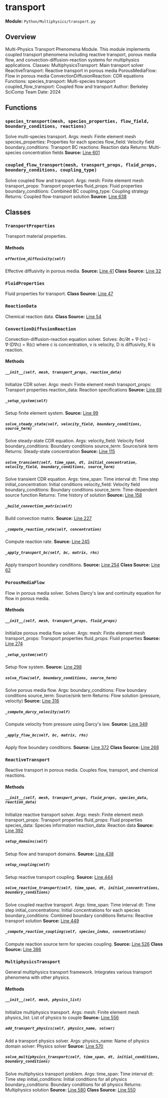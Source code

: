 # transport
**Module:** `Python/Multiphysics/transport.py`
## Overview
Multi-Physics Transport Phenomena Module.
This module implements coupled transport phenomena including
reactive transport, porous media flow, and convection-diffusion-reaction
systems for multiphysics applications.
Classes:
MultiphysicsTransport: Main transport solver
ReactiveTransport: Reactive transport in porous media
PorousMediaFlow: Flow in porous media
ConvectionDiffusionReaction: CDR equations
Functions:
species_transport: Multi-species transport
coupled_flow_transport: Coupled flow and transport
Author: Berkeley SciComp Team
Date: 2024
## Functions
### `species_transport(mesh, species_properties, flow_field, boundary_conditions, reactions)`
Solve multi-species transport.
Args:
mesh: Finite element mesh
species_properties: Properties for each species
flow_field: Velocity field
boundary_conditions: Transport BC
reactions: Reaction data
Returns:
Multi-species concentration fields
**Source:** [Line 601](Python/Multiphysics/transport.py#L601)
### `coupled_flow_transport(mesh, transport_props, fluid_props, boundary_conditions, coupling_type)`
Solve coupled flow and transport.
Args:
mesh: Finite element mesh
transport_props: Transport properties
fluid_props: Fluid properties
boundary_conditions: Combined BC
coupling_type: Coupling strategy
Returns:
Coupled flow-transport solution
**Source:** [Line 638](Python/Multiphysics/transport.py#L638)
## Classes
### `TransportProperties`
Transport material properties.
#### Methods
##### `effective_diffusivity(self)`
Effective diffusivity in porous media.
**Source:** [Line 41](Python/Multiphysics/transport.py#L41)
**Class Source:** [Line 32](Python/Multiphysics/transport.py#L32)
### `FluidProperties`
Fluid properties for transport.
**Class Source:** [Line 47](Python/Multiphysics/transport.py#L47)
### `ReactionData`
Chemical reaction data.
**Class Source:** [Line 54](Python/Multiphysics/transport.py#L54)
### `ConvectionDiffusionReaction`
Convection-diffusion-reaction equation solver.
Solves: ∂c/∂t + ∇·(vc) - ∇·(D∇c) = R(c)
where c is concentration, v is velocity, D is diffusivity, R is reaction.
#### Methods
##### `__init__(self, mesh, transport_props, reaction_data)`
Initialize CDR solver.
Args:
mesh: Finite element mesh
transport_props: Transport properties
reaction_data: Reaction specifications
**Source:** [Line 69](Python/Multiphysics/transport.py#L69)
##### `_setup_system(self)`
Setup finite element system.
**Source:** [Line 99](Python/Multiphysics/transport.py#L99)
##### `solve_steady_state(self, velocity_field, boundary_conditions, source_term)`
Solve steady-state CDR equation.
Args:
velocity_field: Velocity field
boundary_conditions: Boundary conditions
source_term: Source/sink term
Returns:
Steady-state concentration
**Source:** [Line 115](Python/Multiphysics/transport.py#L115)
##### `solve_transient(self, time_span, dt, initial_concentration, velocity_field, boundary_conditions, source_term)`
Solve transient CDR equation.
Args:
time_span: Time interval
dt: Time step
initial_concentration: Initial conditions
velocity_field: Velocity field
boundary_conditions: Boundary conditions
source_term: Time-dependent source function
Returns:
Time history of solution
**Source:** [Line 158](Python/Multiphysics/transport.py#L158)
##### `_build_convection_matrix(self)`
Build convection matrix.
**Source:** [Line 227](Python/Multiphysics/transport.py#L227)
##### `_compute_reaction_rate(self, concentration)`
Compute reaction rate.
**Source:** [Line 245](Python/Multiphysics/transport.py#L245)
##### `_apply_transport_bc(self, bc, matrix, rhs)`
Apply transport boundary conditions.
**Source:** [Line 254](Python/Multiphysics/transport.py#L254)
**Class Source:** [Line 62](Python/Multiphysics/transport.py#L62)
### `PorousMediaFlow`
Flow in porous media solver.
Solves Darcy's law and continuity equation for flow in porous media.
#### Methods
##### `__init__(self, mesh, transport_props, fluid_props)`
Initialize porous media flow solver.
Args:
mesh: Finite element mesh
transport_props: Transport properties
fluid_props: Fluid properties
**Source:** [Line 274](Python/Multiphysics/transport.py#L274)
##### `_setup_system(self)`
Setup flow system.
**Source:** [Line 298](Python/Multiphysics/transport.py#L298)
##### `solve_flow(self, boundary_conditions, source_term)`
Solve porous media flow.
Args:
boundary_conditions: Flow boundary conditions
source_term: Source/sink term
Returns:
Flow solution (pressure, velocity)
**Source:** [Line 316](Python/Multiphysics/transport.py#L316)
##### `_compute_darcy_velocity(self)`
Compute velocity from pressure using Darcy's law.
**Source:** [Line 349](Python/Multiphysics/transport.py#L349)
##### `_apply_flow_bc(self, bc, matrix, rhs)`
Apply flow boundary conditions.
**Source:** [Line 372](Python/Multiphysics/transport.py#L372)
**Class Source:** [Line 268](Python/Multiphysics/transport.py#L268)
### `ReactiveTransport`
Reactive transport in porous media.
Couples flow, transport, and chemical reactions.
#### Methods
##### `__init__(self, mesh, transport_props, fluid_props, species_data, reaction_data)`
Initialize reactive transport solver.
Args:
mesh: Finite element mesh
transport_props: Transport properties
fluid_props: Fluid properties
species_data: Species information
reaction_data: Reaction data
**Source:** [Line 392](Python/Multiphysics/transport.py#L392)
##### `setup_domains(self)`
Setup flow and transport domains.
**Source:** [Line 438](Python/Multiphysics/transport.py#L438)
##### `setup_coupling(self)`
Setup reactive transport coupling.
**Source:** [Line 444](Python/Multiphysics/transport.py#L444)
##### `solve_reactive_transport(self, time_span, dt, initial_concentrations, boundary_conditions)`
Solve coupled reactive transport.
Args:
time_span: Time interval
dt: Time step
initial_concentrations: Initial concentrations for each species
boundary_conditions: Combined boundary conditions
Returns:
Reactive transport solution
**Source:** [Line 449](Python/Multiphysics/transport.py#L449)
##### `_compute_reaction_coupling(self, species_index, concentrations)`
Compute reaction source term for species coupling.
**Source:** [Line 526](Python/Multiphysics/transport.py#L526)
**Class Source:** [Line 386](Python/Multiphysics/transport.py#L386)
### `MultiphysicsTransport`
General multiphysics transport framework.
Integrates various transport phenomena with other physics.
#### Methods
##### `__init__(self, mesh, physics_list)`
Initialize multiphysics transport.
Args:
mesh: Finite element mesh
physics_list: List of physics to couple
**Source:** [Line 556](Python/Multiphysics/transport.py#L556)
##### `add_transport_physics(self, physics_name, solver)`
Add a transport physics solver.
Args:
physics_name: Name of physics domain
solver: Physics solver
**Source:** [Line 570](Python/Multiphysics/transport.py#L570)
##### `solve_multiphysics_transport(self, time_span, dt, initial_conditions, boundary_conditions)`
Solve multiphysics transport problem.
Args:
time_span: Time interval
dt: Time step
initial_conditions: Initial conditions for all physics
boundary_conditions: Boundary conditions for all physics
Returns:
Multiphysics solution
**Source:** [Line 580](Python/Multiphysics/transport.py#L580)
**Class Source:** [Line 550](Python/Multiphysics/transport.py#L550)